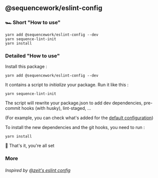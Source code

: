 ## @sequencework/eslint-config

### 🏎 Short "How to use"

```
yarn add @sequencework/eslint-config --dev
yarn sequence-lint-init
yarn install
```

### Detailed "How to use"

Install this package :

```
yarn add @sequencework/eslint-config --dev
```

It contains a script to _initialize_ your package. Run it like this :

```
yarn sequence-lint-init
```

The script will rewrite your package.json to add dev dependencies, pre-commit hooks (with husky), lint-staged, ...

(For example, you can check what's added for the [default configuration](init-configs/default.json))

To install the new dependencies and the git hooks, you need to run :

```
yarn install
```

🎁 That's it, you're all set

### More

###### Inspired by [@zeit's eslint config](https://github.com/zeit/eslint-config-base)
